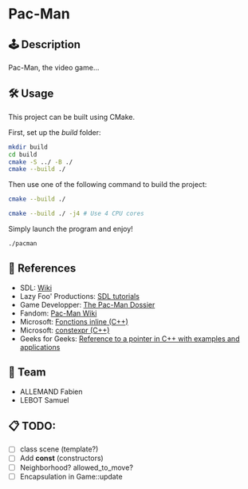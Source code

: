 # Pac-Man

## 🕹️ Description

Pac-Man, the video game...

## 🛠 Usage

This project can be built using CMake.  

First, set up the *build* folder:
```bash
mkdir build
cd build
cmake -S ../ -B ./
cmake --build ./
```
Then use one of the following command to build the project:
```bash
cmake --build ./
```
```bash
cmake --build ./ -j4 # Use 4 CPU cores
```
Simply launch the program and enjoy!
```bash
./pacman
```

## 🔗 References

- SDL: [Wiki](https://wiki.libsdl.org/SDL2/FrontPage)  
- Lazy Foo' Productions: [SDL tutorials](https://lazyfoo.net/tutorials/SDL/index.php)  
- Game Developper: [The Pac-Man Dossier](https://www.gamedeveloper.com/design/the-pac-man-dossier)  
- Fandom: [Pac-Man Wiki](https://pacman.fandom.com/wiki/Maze_Ghost_AI_Behaviors)  
- Microsoft: [Fonctions inline (C++)](https://learn.microsoft.com/fr-fr/cpp/cpp/inline-functions-cpp?view=msvc-170)  
- Microsoft: [constexpr (C++)](https://learn.microsoft.com/fr-fr/cpp/cpp/constexpr-cpp?view=msvc-170)  
- Geeks for Geeks: [Reference to a pointer in C++ with examples and applications](https://www.geeksforgeeks.org/reference-to-a-pointer-in-c-with-examples-and-applications/)  

## 👥 Team
- ALLEMAND Fabien
- LEBOT Samuel

## 📋 TODO:
- [ ] class scene (template?)
- [ ] Add **const** (constructors)
- [ ] Neighborhood? allowed_to_move?
- [ ] Encapsulation in Game::update